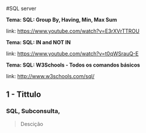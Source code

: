#SQL server

 **Tema: SQL: Group By, Having, Min, Max Sum**

 link: https://www.youtube.com/watch?v=E3rXVrTTROU

 **Tema: SQL: IN and NOT IN**

 link: https://www.youtube.com/watch?v=t0qWSrauQ-E

 **Tema: SQL: W3Schools - Todos os comandos básicos**

 link: http://www.w3schools.com/sql/
 
 
 ## 1 - Tittulo
 ### SQL, Subconsulta,
 > Descição
 
 
 
 
 








